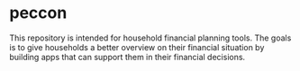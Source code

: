 # peccon
This repository is intended for household financial planning tools. 
The goals is to give households a better overview on their financial situation by building apps that can support them in their financial decisions.
